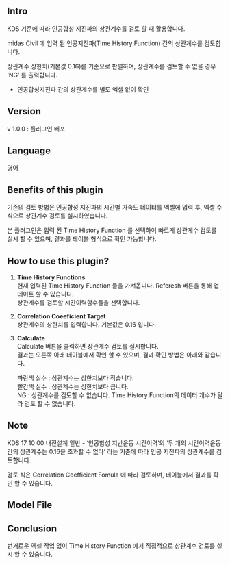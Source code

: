 **Intro**
---------

KDS 기준에 따라 인공합성 지진파의 상관계수를 검토 할 때 활용합니다.

midas Civil 에 입력 된 인공지진파(Time History Function) 간의 상관계수를 검토합니다.

상관계수 상한치(기본값 0.16)를 기준으로 판별하며, 상관계수를 검토할 수 없을 경우 ‘NG’ 를 출력합니다.

*   인공합성지진파 간의 상관계수를 별도 엑셀 없이 확인


**Version**
-----------

v 1.0.0 : 플러그인 배포

**Language**
------------

영어

**Benefits of this plugin**
---------------------------

기존의 검토 방법은 인공합성 지진파의 시간별 가속도 데이터를 엑셀에 입력 후, 엑셀 수식으로 상관계수 검토를 실시하였습니다.

본 플러그인은 입력 된 Time History Function 를 선택하여 빠르게 상관계수 검토를 실시 할 수 있으며, 결과를 테이블 형식으로 확인 가능합니다.

**How to use this plugin?**
---------------------------



1.  **Time History Functions**  
    현재 입력된 Time History Function 들을 가져옵니다. Referesh 버튼을 통해 업데이트 할 수 있습니다.  
    상관계수를 검토할 시간이력함수들을 선택합니다.  
    
2.  **Correlation Coeeficient Target**  
    상관계수의 상한치를 입력합니다. 기본값은 0.16 입니다.  
    
3.  **Calculate**  
    Calculate 버튼을 클릭하면 상관계수 검토를 실시합니다.  
    결과는 오른쪽 아래 테이블에서 확인 할 수 있으며, 결과 확인 방법은 아래와 같습니다.  
      
    파란색 실수 : 상관계수는 상한치보다 작습니다.  
    빨간색 실수 : 상관계수는 상한치보다 큽니다.  
    NG : 상관계수를 검토할 수 없습니다. Time History Function의 데이터 개수가 달라 검토 할 수 없습니다.
    

**Note**
--------

KDS 17 10 00 내진설계 일반 - ‘인공합성 지반운동 시간이력’의 ‘두 개의 시간이력운동간의 상관계수는 0.16을 초과할 수 없다’ 라는 기준에 따라 인공 지진파의 상관계수를 검토합니다.

검토 식은 Correlation Coefficient Fomula 에 따라 검토하며, 테이블에서 결과를 확인 할 수 있습니다.

**Model File**
--------------


**Conclusion**
--------------

번거로운 엑셀 작업 없이 Time History Function 에서 직접적으로 상관계수 검토를 실시 할 수 있습니다.



